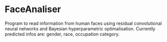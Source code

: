# FaceAnaliser
Program to read information from human faces using residual convolutional neural networks and Bayesian hyperparametric optimalisation.
Currently predicted infos are: gender, race, occupation category.
